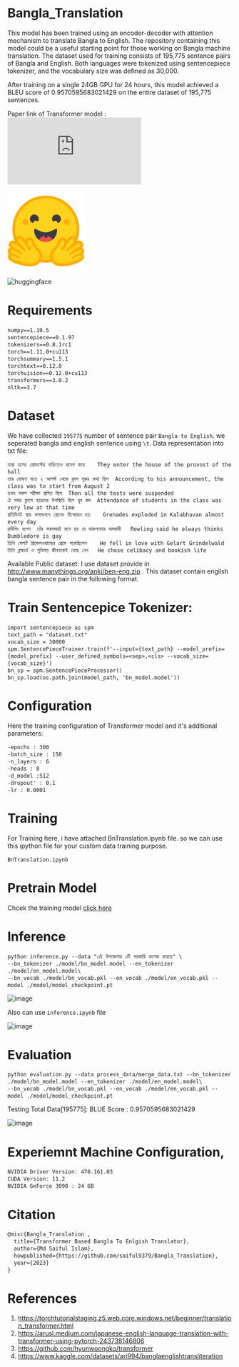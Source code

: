 # Bangla_Translation
This model has been trained using an encoder-decoder with attention mechanism to translate Bangla to English. The repository containing this model could be a useful starting point for those working on Bangla machine translation. The dataset used for training consists of 195,775 sentence pairs of Bangla and English. Both languages were tokenized using sentencepiece tokenizer, and the vocabulary size was defined as 30,000.

After training on a single 24GB GPU for 24 hours, this model achieved a BLEU score of 0.9570595683021429 on the entire dataset of 195,775 sentences.

Paper link of Transformer model : ![Attention Is All You Need](https://arxiv.org/pdf/1706.03762.pdf)

![image](assert/25720743.png) 

![huggingface](https://huggingface.co/saiful9379/Bangla-to-English-Translation)

# Requirements
```
numpy==1.19.5
sentencepiece==0.1.97
tokenizers==0.8.1rc1
torch==1.11.0+cu113
torchsummary==1.5.1
torchtext==0.12.0
torchvision==0.12.0+cu113
transformers==3.0.2
nltk==3.7 
```

# Dataset
We have collected ```195775``` number of sentence  pair ```Bangla to English```. we seperated bangla and english sentence using ```\t```.
Data representation into txt file:
```
তারা হলের প্রোভস্টের বাড়িতেও প্রবেশ করে	They enter the house of the provost of the hall 
তার ঘোষণা মতে ২ আগস্ট থেকে ক্লাস শুরুর কথা ছিল	According to his announcement, the class was to start from August 2 
তখন সকল পরীক্ষা স্থগিত ছিল	Then all the tests were suspended 
ঐ সময় ক্লাসে ছাত্রদের উপস্থিতি ছিল খুব কম	Attendance of students in the class was very low at that time 
প্রতিদিনই প্রায় কলাভবনে গ্রেনেড বিস্ফোরন হত	Grenades exploded in Kalabhavan almost every day 
রাউলিং বলেন  তাঁর সবসময়ই মনে হয় যে ডাম্বলডোর সমকামী	Rowling said he always thinks Dumbledore is gay 
তিনি গেলার্ট গ্রিন্ডেলওয়াল্ডের প্রেমে পড়েছিলেন	He fell in love with Gelart Grindelwald 
তিনি ব্রহ্মচর্য ও পুথিগত জীবনকেই বেছে নেন	He chose celibacy and bookish life 
```
Available Public dataset:
I use dataset provide in http://www.manythings.org/anki/ben-eng.zip . This dataset contain english bangla sentence pair in the following format.

# Train Sentencepice Tokenizer:
```
import sentencepiece as spm
text_path = "dataset.txt"
vocab_size = 30000
spm.SentencePieceTrainer.train(f'--input={text_path} --model_prefix={model_prefix} --user_defined_symbols=<sep>,<cls> --vocab_size={vocab_size}')
bn_sp = spm.SentencePieceProcessor()
bn_sp.load(os.path.join(model_path, 'bn_model.model'))
```
# Configuration
Here the training configuration of Transformer model and it's additional parameters:
```
-epochs : 300
-batch_size : 150
-n_layers : 6 
-heads : 8
-d_model :512
-dropout' : 0.1
-lr : 0.0001

```
# Training

For Training here, i have attached BnTranslation.ipynb file. so we can use this ipython file for your custom data training purpose.
```
BnTranslation.ipynb 
```

# Pretrain Model

Chcek the training model [click here](https://huggingface.co/saiful9379/Bangla-to-English-Translation)

# Inference
```
python inference.py --data "এই উপজেলায় ১টি সরকারি কলেজ রয়েছে" \
--bn_tokenizer ./model/bn_model.model --en_tokenizer ./model/en_model.model\
--bn_vocab ./model/bn_vocab.pkl --en_vocab ./model/en_vocab.pkl --model ./model/model_checkpoint.pt
````
![image](assert/inference.png)

Also can use ```inference.ipynb``` file

![image](assert/translation.png)

# Evaluation

```
python evaluation.py --data process_data/merge_data.txt --bn_tokenizer ./model/bn_model.model --en_tokenizer ./model/en_model.model\
--bn_vocab ./model/bn_vocab.pkl --en_vocab ./model/en_vocab.pkl --model ./model/model_checkpoint.pt

```

Testing Total Data[195775]:
BLUE Score : 0.9570595683021429

![image](assert/blue_score.png)

# Experiemnt Machine Configuration,
```
NVIDIA Driver Version: 470.161.03
CUDA Version: 11.2
NVIDIA GeForce 3090 : 24 GB

```

# Citation
```
@misc{Bangla_Translation ,
  title={Transformer Based Bangla To Enlgish Translator},
  author={Md Saiful Islam},
  howpublished={https://github.com/saiful9379/Bangla_Translation},
  year={2023}
}
```

# References
1. https://torchtutorialstaging.z5.web.core.windows.net/beginner/translation_transformer.html
2. https://arusl.medium.com/japanese-english-language-translation-with-transformer-using-pytorch-243738146806
3. https://github.com/hyunwoongko/transformer
4. https://www.kaggle.com/datasets/ari994/banglaenglishtransliteration


